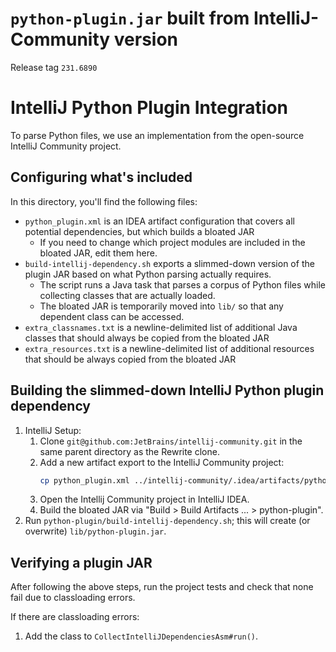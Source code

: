 # `python-plugin.jar` built from IntelliJ-Community version
Release tag `231.6890`

# IntelliJ Python Plugin Integration

To parse Python files, we use an implementation from the open-source IntelliJ Community project.

## Configuring what's included

In this directory, you'll find the following files:

- `python_plugin.xml` is an IDEA artifact configuration that covers all potential dependencies, but which builds a bloated JAR
  - If you need to change which project modules are included in the bloated JAR, edit them here.
- `build-intellij-dependency.sh` exports a slimmed-down version of the plugin JAR based on what Python parsing actually requires.
  - The script runs a Java task that parses a corpus of Python files while collecting classes that are actually loaded.
  - The bloated JAR is temporarily moved into `lib/` so that any dependent class can be accessed.
- `extra_classnames.txt` is a newline-delimited list of additional Java classes that should always be copied from the bloated JAR
- `extra_resources.txt` is a newline-delimited list of additional resources that should be always copied from the bloated JAR  

## Building the slimmed-down IntelliJ Python plugin dependency

1. IntelliJ Setup:
   1. Clone `git@github.com:JetBrains/intellij-community.git` in the same parent directory as the Rewrite clone.
   2. Add a new artifact export to the IntelliJ Community project: 
      ```bash
      cp python_plugin.xml ../intellij-community/.idea/artifacts/python_plugin.xml
      ```
   3. Open the Intellij Community project in IntelliJ IDEA.
   4. Build the bloated JAR via "Build > Build Artifacts ... > python-plugin".
2. Run `python-plugin/build-intellij-dependency.sh`; this will create (or overwrite) `lib/python-plugin.jar`.

## Verifying a plugin JAR

After following the above steps, run the project tests and check that none fail due to classloading errors.

If there are classloading errors:
1. Add the class to `CollectIntelliJDependenciesAsm#run()`.
